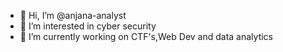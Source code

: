 - 👋 Hi, I’m @anjana-analyst
- 👀 I’m interested in cyber security
- 🌱 I’m currently working on CTF's,Web Dev and data analytics


<!---
anjana-analyst/anjana-analyst is a ✨ special ✨ repository because its `README.md` (this file) appears on your GitHub profile.
You can click the Preview link to take a look at your changes.
--->
